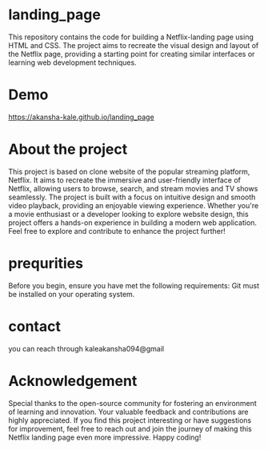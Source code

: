# landing_page
This repository contains the code for building a Netflix-landing page  using HTML and CSS. The project aims to recreate the visual design and layout of the Netflix page, providing a starting point for creating similar interfaces or learning web development techniques.

# Demo
https://akansha-kale.github.io/landing_page

# About the project
This project is based on clone website of the popular streaming platform, Netflix. It aims to recreate the immersive and user-friendly interface of Netflix, allowing users to browse, search, and stream movies and TV shows seamlessly. The project is built with a focus on intuitive design and smooth video playback, providing an enjoyable viewing experience.
Whether you're a movie enthusiast or a developer looking to explore website design, this project offers a hands-on experience in building a modern web application.
Feel free to explore and contribute to enhance the project further!

# prequrities
Before you begin, ensure you have met the following requirements:
Git must be installed on your operating system.

# contact
you can reach through kaleakansha094@gmail


# Acknowledgement
Special thanks to the open-source community for fostering an environment of learning and innovation. Your valuable feedback and contributions are highly appreciated.
If you find this project interesting or have suggestions for improvement, feel free to reach out and join the journey of making this Netflix landing page even more impressive.
Happy coding!



